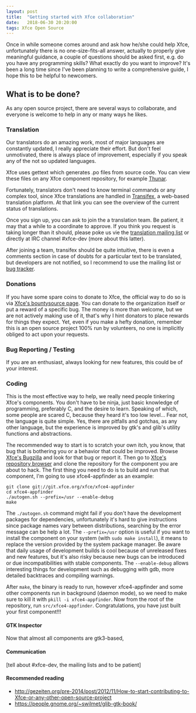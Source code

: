 ```yaml
---
layout: post
title:  "Getting started with Xfce collaboration"
date:   2018-06-30 20:20:00
tags: Xfce Open Source
---
```


<!--
Check these:
https://mail.xfce.org/pipermail/xfce4-dev/2018-June/032137.html
https://ceph.com/contribute/
-->

Once in while someone comes around and ask how he/she could help Xfce, unfortunately there is no one-size-fits-all answer, actually to properly give meaningful guidance, a couple of questions should be asked first, e.g. do you have any programming skills? What exactly do you want to improve?
It's been a long time since I've been planning to write a comprehensive guide, I hope this to be helpful to newcomers.

## What is to be done?

As any open source project, there are several ways to collaborate, and everyone is welcome to help in any or many ways he likes.

### Translation

Our translators do an amazing work, most of major languages are constantly updated, I really appreciate their effort. But don't feel unmotivated, there is always place of improvement, especially if you speak any of the not so updated languages.

Xfce uses gettext which generates .po files from source code. You can view these files on any Xfce component repository, for example [Thunar](https://git.xfce.org/xfce/thunar/tree/po).

Fortunately, translators don't need to know terminal commands or any complex tool, since Xfce translations are handled in [Transifex](https://www.transifex.com/xfce/), a web-based translation platform. At that link you can see the overview of the current status of translations.

Once you sign up, you can ask to join the a translation team. Be patient, it may that a while to a coordinate to approve. If you think you request is taking longer than it should, please poke us vie the [translation mailing list](https://mail.xfce.org/mailman/listinfo/xfce-i18n) or directly at IRC channel #xfce-dev (more about this latter).

After joining a team, transifex should be quite intuitive, there is even a comments section in case of doubts for a particular text to be translated, but developers are not notified, so I recommend to use the mailing list or [bug tracker](https://bugzilla.xfce.org/).

### Donations

If you have some spare coins to donate to Xfce, the official way to do so is via [Xfce's bountysource page](https://www.bountysource.com/teams/xfce). You can donate to the organization itself or put a reward of a specific bug. The money is more than welcome, but we are not actively making use of it, that's why I hint donators to place rewards for things they expect. Yet, even if you make a hefty donation, remember this is an open source project 100% run by volunteers, no one is implicitly obliged to act upon your requests.

### Bug Reporting / Testing

If you are an enthusiast, always looking for new features, this could be of your interest.

### Coding

This is the most effective way to help, we really need people tinkering Xfce's components. You don't have to be ninja, just basic knowledge of programming, preferably C, and the desire to learn. Speaking of which, some people are scared C, because they heard it's too low level... Fear not, the language is quite simple. Yes, there are pitfalls and gotchas, as any other language, but the experience is improved by gtk's and glib's utility functions and abstractions.

The recommended way to start is to scratch your own itch, you know, that bug that is bothering you or a behavior that could be improved. Browse [Xfce's Bugzilla](https://bugzilla.xfce.org/) and look for that bug or report it. Then go to [Xfce's repository browser](https://git.xfce.org/) and clone the repository for the component you are about to hack. The first thing you need to do is to build and run that component, I'm going to use xfce4-appfinder as an example:

```
git clone git://git.xfce.org/xfce/xfce4-appfinder
cd xfce4-appfinder
./autogen.sh --prefix=/usr --enable-debug
make
```

The `./autogen.sh` command might fail if you don't have the development packages for dependencies, unfortunately it's hard to give instructions since package names vary between distributions, searching by the error message can be help a lot. The `--prefix=/usr` option is useful if you want to install the component on your system (with `sudo make install`), it means to replace the version provided by the system package manager. Be aware that daily usage of development builds is cool because of unreleased fixes and new features, but it's also risky because new bugs can be introduced or due incompatibilities with stable components. The `--enable-debug` allows interesting things for development such as debugging with gdb, more detailed backtraces and compiling warnings.

After `make`, the binary is ready to run, however xfce4-appfinder and some other components run in background (daemon mode), so we need to make sure to kill it with `pkill -i xfce4-appfinder`. Now from the root of the repository, run `src/xfce4-appfinder`. Congratulations, you have just built your first component!!!


#### GTK Inspector

Now that almost all components are gtk3-based, 

#### Communication

[tell about #xfce-dev, the mailing lists and to be patient]

#### Recommended reading

* http://gezeiten.org/pre-2014/post/2012/11/How-to-start-contributing-to-Xfce-or-any-other-open-source-project
* https://people.gnome.org/~swilmet/glib-gtk-book/
